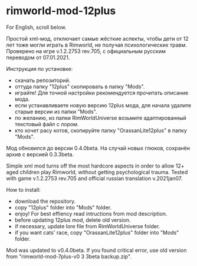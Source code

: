 # rimworld-mod-12plus

For English, scroll below.

Простой xml-мод, отключает самые жёсткие аспекты, чтобы дети от 12 лет тоже могли играть в Rimworld, не получая психологических травм. Проверено на игре v.1.2.2753 rev.705, с официальным русским переводом от 07.01.2021.

Инструкция по установке: 

- скачать репозиторий.
- оттуда папку "12plus" скопировать в папку "Mods".
- играйте! Для точной настройки рекомендуется прочитать описание мода.
- если устанавливаете новую версию 12plus мода, для начала удалите старые версии из папки "Mods".
- по желанию, из папки RimWorldUniverse возьмите адаптированный текстовый файл c лором.
- кто хочет расу котов, скопируйте папку "OrassanLite12plus" в папку "Mods".

Мод обновился до версии 0.4.0beta. На случай новых глюков, сохранён архив с версией 0.3.3beta.

Simple xml mod turns off the most hardcore aspects in order to allow 12+ aged children play Rimworld, without getting psychological trauma. Tested with game v.1.2.2753 rev.705 and official russian translation v.2021jan07.

How to install:
- download the repository.
- copy "12plus" folder into "Mods" folder.
- enjoy! For best effiency read intructions from mod description.
- before updating 12plus mod, delete old version.
- if necessary, update lore file from RimWorldUniverse folder.
- if you want cats' race, copy "OrassanLite12plus" folder into "Mods" folder.

Mod was updated to v0.4.0beta. If you found critical error, use old version from "rimworld-mod-7plus-v0 3 3beta backup.zip".

